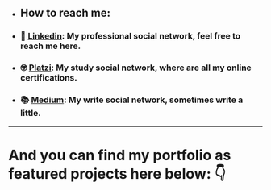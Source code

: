 * ## How to reach me: 

* ### 👔 [Linkedin](https://www.linkedin.com/in/dataengel/): My professional social network, feel free to reach me here. 
* ### 🤓 [Platzi](https://platzi.com/p/DataEngel/): My study social network, where are all my online certifications.  
* ### 📚 [Medium](https://dataengel.medium.com/): My write social network, sometimes write a little.  

---

# And you can find my portfolio as featured projects here below: 👇 
